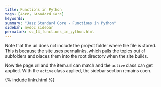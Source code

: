 ```yaml
---
title: Functions in Python
tags: [Jazz, Standard Core]
keywords:
summary: "Jazz Standard Core - Functions in Python"
sidebar: mydoc_sidebar
permalink: sc_14_functions_in_python.html
---
```


Note that the url does not include the project folder where the file is stored. This is because the site uses permalinks, which pulls the topics out of subfolders and places them into the root directory when the site builds.

Now the page.url and the item.url can match and the `active` class can get applied. With the `active` class applied, the sidebar section remains open.

{% include links.html %}
